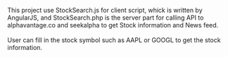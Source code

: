 This project use StockSearch.js for client script, whick is written by AngularJS, and StockSearch.php is the server part for calling API to alphavantage.co and seekalpha to get Stock information and News feed.
</br>
</br>
User can fill in the stock symbol such as AAPL or GOOGL to get the stock information.
